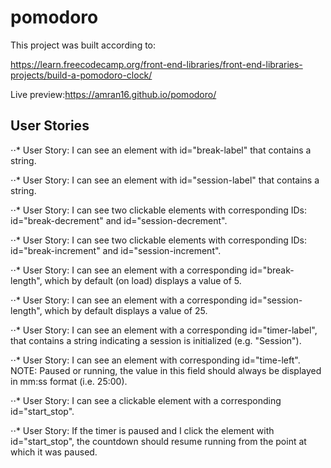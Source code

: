 # pomodoro
This project was built according to:

https://learn.freecodecamp.org/front-end-libraries/front-end-libraries-projects/build-a-pomodoro-clock/

Live preview:https://amran16.github.io/pomodoro/


User Stories
----------------

⋅⋅*  User Story: I can see an element with id="break-label" that contains a string.

⋅⋅*  User Story: I can see an element with id="session-label" that contains a string.

⋅⋅*  User Story: I can see two clickable elements with corresponding IDs: id="break-decrement" and id="session-decrement".

⋅⋅*  User Story: I can see two clickable elements with corresponding IDs: id="break-increment" and id="session-increment".

⋅⋅*  User Story: I can see an element with a corresponding id="break-length", which by default (on load) displays a value of 5.

⋅⋅*  User Story: I can see an element with a corresponding id="session-length", which by default displays a value of 25.

⋅⋅*  User Story: I can see an element with a corresponding id="timer-label", that contains a string indicating a session is initialized (e.g. "Session").

⋅⋅*  User Story: I can see an element with corresponding id="time-left". NOTE: Paused or running, the value in this field should always be displayed in mm:ss format (i.e. 25:00).

⋅⋅*  User Story: I can see a clickable element with a corresponding id="start_stop".

⋅⋅* User Story: If the timer is paused and I click the element with id="start_stop", the countdown should resume running from the point at which it was paused.

